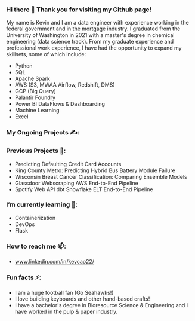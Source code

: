 ### Hi there 👋 Thank you for visiting my Github page!

My name is Kevin and I am a data engineer with experience working in the federal government and in the mortgage industry. I graduated from the University of Washington in 2021 with a master's degree in chemical engineering (data science track). From my graduate experience and professional work experience, I have had the opportunity to expand my skillsets, some of which include:

  - Python
  - SQL
  - Apache Spark
  - AWS (S3, MWAA Airflow, Redshift, DMS)
  - GCP (Big Query)
  - Palantir Foundry
  - Power BI DataFlows & Dashboarding
  - Machine Learning
  - Excel

 ### My Ongoing Projects ✍️:


 ### Previous Projects 📖:
  
  - Predicting Defaulting Credit Card Accounts
  - King County Metro: Predicting Hybrid Bus Battery Module Failure
  - Wisconsin Breast Cancer Classification: Comparing Ensemble Models
  - Glassdoor Webscraping AWS End-to-End Pipeline
  - Spotify Web API dbt Snowflake ELT End-to-End Pipeline
  
 ### I’m currently learning 🌱:

  - Containerization
  - DevOps
  - Flask
  
 ### How to reach me 📫:

  - www.linkedin.com/in/kevcao22/

 ### Fun facts ⚡:
  - I am a huge football fan (Go Seahawks!) 
  - I love building keyboards and other hand-based crafts!
  - I have a bachelor's degree in Bioresource Science & Engineering and I have worked in the pulp & paper industry.
